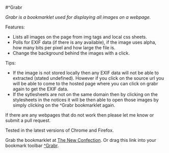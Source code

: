 #^Grabr

*Grabr is a bookmarklet used for displaying all images on a webpage.*

Features:
*   Lists all images on the page from img tags and local css sheets.
*   Polls for EXIF data (if there is any available), if the image uses alpha, how many bits per pixel and how large the file is.
*   Change the background behind the images with a click.

Tips:
*	If the image is not stored locally then any EXIF data will not be able to extracted (stated undefined). However if you click on the source url you will be able to come to the hosted page where you can click on grabr again to get the EXIF data.
*	If the sytlesheets are not on the same domain then by clicking on the stylesheets in the notices it will be then able to open those images by simply clicking on the ^Grabr bookmarklet again.

If there are any webpages that do not work then please let me know or submit a pull request.

Tested in the latest versions of Chrome and Firefox.

Grab the bookmarklet at [The New Confection](http://thenewconfection.se/).
Or drag this link into your bookmark toolbar [^Grabr]((function(){document.body.appendChild(document.createElement('script')).src='http://thenewconfection.se/projects/grabr/main.js';})();).
